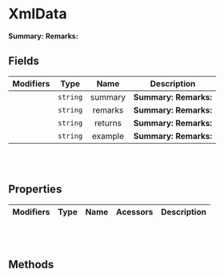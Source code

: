 
# XmlData

**Summary:** 
**Remarks:** 

## Fields

|Modifiers            |Type          | Name         | Description
|---------------------|--------------|:------------:|------------
|  | `string` | summary | **Summary:**  **Remarks:** 
|  | `string` | remarks | **Summary:**  **Remarks:** 
|  | `string` | returns | **Summary:**  **Remarks:** 
|  | `string` | example | **Summary:**  **Remarks:** 

<br/>
<br/>

## Properties

|Modifiers            | Type            | Name            | Acessors             | Description
|---------------------|-----------------|:---------------:|----------------------|------------

<br/>
<br/>

## Methods

